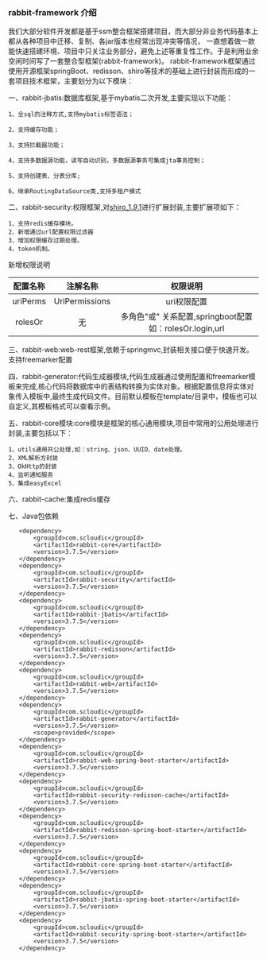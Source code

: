 ### rabbit-framework 介绍
我们大部分软件开发都是基于ssm整合框架搭建项目，而大部分非业务代码基本上都从各种项目中迁移、复制、各jar版本也经常出现冲突等情况，
一直想着做一款能快速搭建环境、项目中只关注业务部分，避免上述等重复性工作。于是利用业余空闲时间写了一套整合型框架(rabbit-framework)。
rabbit-framework框架通过使用开源框架springBoot、redisson、shiro等技术的基础上进行封装而形成的一套项目技术框架，主要划分为以下模块：

一、rabbit-jbatis:数据库框架,基于mybatis二次开发,主要实现以下功能：

	1、全sql的注释方式,支持mybatis标签语法；
	
	2、支持缓存功能；
	
	3、支持拦截器功能；
	
	4、支持多数据源功能，读写自动识别，多数据源事务可集成jta事务控制；
	
	5、支持创建表、分表分库;
	
	6、继承RoutingDataSource类,支持多租户模式 
	

二、rabbit-security:权限框架,对[shiro_1._9_.1](https://github.com/apache/shiro/)进行扩展封装,主要扩展项如下：

    1、支持redis缓存模块。
    2、新增通过url配置权限过滤器
    3、增加权限缓存过期处理。
    4、token机制。
   
   新增权限说明
    
   | 配置名称 | 注解名称 | 权限说明|
   | :-----:| :----: |:----: |
   | uriPerms | UriPermissions | uri权限配置 |
   | rolesOr | 无 | 多角色"或" 关系配置,springboot配置如：rolesOr.login,url |

三、rabbit-web:web-rest框架,依赖于springmvc,封装相关接口便于快速开发。支持freemarker配置

四、rabbit-generator:代码生成器模块,代码生成器通过使用配置和freemarker模板来完成,核心代码将数据库中的表结构转换为实体对象。根据配置信息将实体对象传入模板中,最终生成代码文件。目前默认模板在template/目录中，模板也可以自定义,其模板格式可以查看示例。

五、rabbit-core模块:core模块是框架的核心通用模块,项目中常用的公用处理进行封装,主要包括以下：

    1、utils通用共公处理,如：string、json、UUID、date处理。
    2、XML解析方封装
    3、OkHttp的封装
    4、监听通知服务
    5、集成easyExcel
   

六、rabbit-cache:集成redis缓存

七、Java包依赖
````
   <dependency>
       <groupId>com.scloudic</groupId>
       <artifactId>rabbit-core</artifactId>
       <version>3.7.5</version>
   </dependency>
   <dependency>
       <groupId>com.scloudic</groupId>
       <artifactId>rabbit-security</artifactId>
       <version>3.7.5</version>
   </dependency>
   <dependency>
       <groupId>com.scloudic</groupId>
       <artifactId>rabbit-jbatis</artifactId>
       <version>3.7.5</version>
   </dependency>
   <dependency>
       <groupId>com.scloudic</groupId>
       <artifactId>rabbit-redisson</artifactId>
       <version>3.7.5</version>
   </dependency>
   <dependency>
       <groupId>com.scloudic</groupId>
       <artifactId>rabbit-web</artifactId>
       <version>3.7.5</version>
   </dependency>
   <dependency>
       <groupId>com.scloudic</groupId>
       <artifactId>rabbit-generator</artifactId>
       <version>3.7.5</version>
       <scope>provided</scope>
   </dependency>
   <dependency>
       <groupId>com.scloudic</groupId>
       <artifactId>rabbit-web-spring-boot-starter</artifactId>
       <version>3.7.5</version>
   </dependency>
   <dependency>
       <groupId>com.scloudic</groupId>
       <artifactId>rabbit-security-redisson-cache</artifactId>
       <version>3.7.5</version>
   </dependency>
   <dependency>
       <groupId>com.scloudic</groupId>
       <artifactId>rabbit-redisson-spring-boot-starter</artifactId>
       <version>3.7.5</version>
   </dependency>
   <dependency>
       <groupId>com.scloudic</groupId>
       <artifactId>rabbit-core-spring-boot-starter</artifactId>
       <version>3.7.5</version>
   </dependency>
   <dependency>
       <groupId>com.scloudic</groupId>
       <artifactId>rabbit-jbatis-spring-boot-starter</artifactId>
       <version>3.7.5</version>
   </dependency>
   <dependency>
       <groupId>com.scloudic</groupId>
       <artifactId>rabbit-security-spring-boot-starter</artifactId>
       <version>3.7.5</version>
   </dependency>
````
